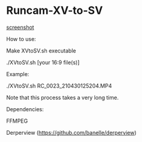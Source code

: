 # Runcam-XV-to-SV

[screenshot](https://raw.githubusercontent.com/kolole/Runcam-XV-to-SV/main/scaling_derperview.png)

How to use:

Make XVtoSV.sh executable

./XVtoSV.sh [your 16:9 file(s)]

Example:

./XVtoSV.sh RC_0023_210430125204.MP4

Note that this process takes a very long time.

Dependencies: 

FFMPEG

Derperview (https://github.com/banelle/derperview)
